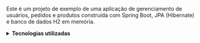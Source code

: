 Este é um projeto de exemplo de uma aplicação de gerenciamento de usuários, pedidos e produtos construída com Spring Boot, JPA (Hibernate) e banco de dados H2 em memória.

<details>
  <summary><strong> Tecnologias utilizadas</strong></summary><br />
- `Java`
- `Spring Boot`
- `JPA (Hibernate)`
- `H2 Database`
</details>
